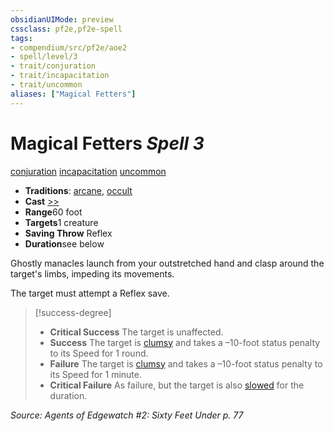 ```yaml
---
obsidianUIMode: preview
cssclass: pf2e,pf2e-spell
tags:
- compendium/src/pf2e/aoe2
- spell/level/3
- trait/conjuration
- trait/incapacitation
- trait/uncommon
aliases: ["Magical Fetters"]
---
```

# Magical Fetters *Spell 3*   
[conjuration](../../rules/traits/conjuration.md)  [incapacitation](../../rules/traits/incapacitation.md)  [uncommon](../../rules/traits/uncommon.md)  

- **Traditions**: [arcane](../../rules/traits/arcane.md), [occult](../../rules/traits/occult.md)
- **Cast** [>>](../../rules/core-rulebook/chapter-9-playing-the-game.md#Actions "Two-Action") 
- **Range**60 foot
- **Targets**1 creature
- **Saving Throw** Reflex
- **Duration**see below

Ghostly manacles launch from your outstretched hand and clasp around the target's limbs, impeding its movements.

The target must attempt a Reflex save.

> [!success-degree] 
> - **Critical Success** The target is unaffected.
> - **Success** The target is [clumsy](../../rules/conditions.md#Clumsy) and takes a –10-foot status penalty to its Speed for 1 round.
> - **Failure** The target is [clumsy](../../rules/conditions.md#Clumsy) and takes a –10-foot status penalty to its Speed for 1 minute.
> - **Critical Failure** As failure, but the target is also [slowed](../../rules/conditions.md#Slowed) for the duration.

*Source: Agents of Edgewatch #2: Sixty Feet Under p. 77*
